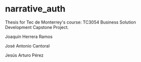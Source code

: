 # narrative_auth
Thesis for Tec de Monterrey's course: TC3054 Business Solution Development Capstone Project.

Joaquín Herrera Ramos

José Antonio Cantoral

Jesús Arturo Pérez